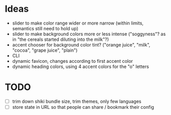 # Ideas

- slider to make color range wider or more narrow (within limits, semantics still need to hold up)
- slider to make background colors more or less intense ("soggyness"? as in "the cereals started diluting into the milk"?)
- accent chooser for background color tint? ("orange juice", "milk", "cocoa", "grape juice", "plain")
- CLI
- dynamic favicon, changes according to first accent color
- dynamic heading colors, using 4 accent colors for the "o" letters

# TODO

- [ ] trim down shiki bundle size, trim themes, only few languages
- [ ] store state in URL so that people can share / bookmark their config
